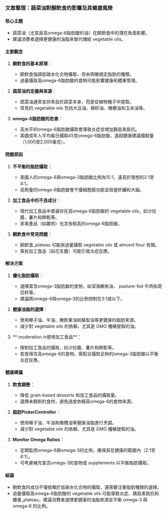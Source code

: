 ### 文章整理：蔬菜油對酮飲食的影響及其健康風險

#### 核心主題
- 蔬菜油（尤其是高omega-6脂肪酸的油）在酮飲食中的潛在負面影響。
- 建議消費者選擇更健康的油脂來替代傳統 vegetable oils。

#### 主要觀念
1. **酮飲食的基本原理**：
   - 酮飲食強調低碳水化合物攝取，但未明確規定脂肪的種類。
   - 過量攝取高omega-6脂肪酸的食物可能影響健康和體重管理。

2. **蔬菜油的定義與來源**：
   - 蔬菜油通常並非來自於蔬菜本身，而是從植物種子中提取。
   - 常見的 vegetable oils 包括大豆油、棉籽油、橄欖油和玉米油等。

3. **omega-6脂肪酸的危害**：
   - 高水平的omega-6脂肪酸攝取會導致炎症並增加胰島素抵抗。
   - 美國成年人平均每日攝取45克omega-6脂肪酸，遠超健康建議攝取量（1,000至2,000毫克）。

#### 問題原因
1. **不平衡的脂肪攝取**：
   - 美國人的omega-6與omega-3脂肪酸比例為15:1，遠高於理想的2:1至4:1。
   - 高劑量的omega-6脂肪酸會干擾細胞膜功能並阻塞肝臟和大腦。

2. **加工食品中的不良成分**：
   - 現代加工食品中普遍存在高omega-6脂肪酸的 vegetable oils，如沙拉醬、薯片和餅乾等。
   - 家禽產品（如雞肉）也含有較高的omega-6脂肪酸。

3. **酮飲食中常見問題**：
   - 酮飲食_plateau 可能與過量攝取 vegetable oils 或 almond flour 有關。
   - 某些加工食品（如花生醬）可能引發炎症反應。

#### 解決方案
1. **優化脂肪攝取**：
   - 選擇富含omega-3脂肪酸的食物，如深海鯖魚油、 pasture-fed 牛肉和奇亞籽等。
   - 建議將omega-6與omega-3的比例控制在3:1或以下。

2. **健康油脂的選擇**：
   - 使用椰子油、牛油、橄欽果油和酪梨油等更健康的脂肪來源。
   - 減少對 vegetable oils 的依賴，尤其是 GMO 種稙提取的油。

3. ** moderation in使用加工食品**：
   - 限制加工食品的攝取，如沙拉醬、薯片和餅乾等。
   - 若食用含高omega-6的食物，需配合攝取足夠的omega-3脂肪酸以平衡炎症反應。

#### 健康建議
1. **飲食調整**：
   - 降低 grain-based desserts 和加工食品的攝取量。
   - 選擇未精制的食材，避免過度依賴高omega-6的食物來源。

2. **脂肪PickerController**：
   - 使用椰子油、牛油和橄欖油等健康油脂進行烹調。
   - 減少對 vegetable oils 的依賴，尤其是 GMO 種稙提取的油。

3. **Monitor Omega Ratios**：
   - 定期監控omega-6與omega-3的比例，確保其在健康的範圍內（2:1至4:1）。
   - 可考慮補充富含omega-3的食物或 supplements 以平衡脂肪攝取。

#### 結論
- 酮飲食的成功不僅依賴於低碳水化合物的攝取，還需要注重脂肪種類的選擇。
- 過量攝取高omega-6脂肪酸的 vegetable oils 可能導致炎症、胰島素抵抗和體重_plateau，建議消費者選擇更健康的油脂來源並平衡 omega-3 與 omega-6 的比例。